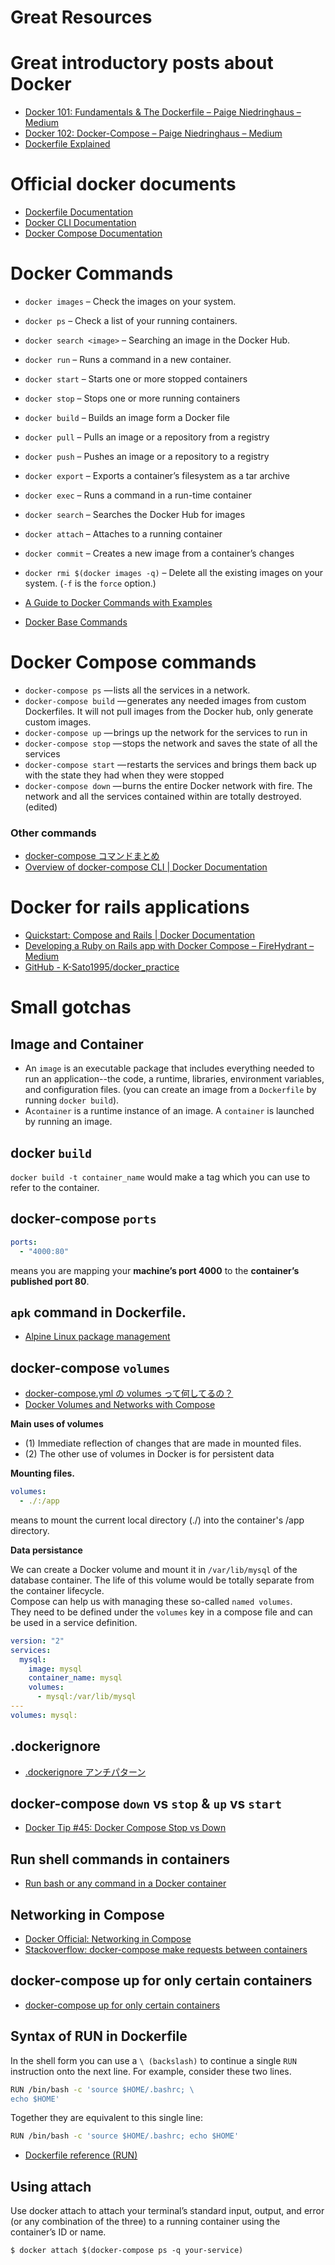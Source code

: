 # Great Resources

# Great introductory posts about Docker

- [Docker 101: Fundamentals & The Dockerfile – Paige Niedringhaus – Medium](https://medium.com/@paigen11/docker-101-fundamentals-the-dockerfile-b33b59d0f14b)
- [Docker 102: Docker-Compose – Paige Niedringhaus – Medium](https://medium.com/@paigen11/docker-102-docker-compose-6bec46f18a0e)
- [Dockerfile Explained](https://www.digitalocean.com/community/tutorials/docker-explained-using-dockerfiles-to-automate-building-of-images)

# Official docker documents

- [Dockerfile Documentation](https://docs.docker.com/engine/reference/builder/)
- [Docker CLI Documentation](https://docs.docker.com/engine/reference/run/)
- [Docker Compose Documentation](https://docs.docker.com/compose/overview/)

# Docker Commands

- `docker images` – Check the images on your system.
- `docker ps` – Check a list of your running containers.
- `docker search <image>` – Searching an image in the Docker Hub.
- `docker run` – Runs a command in a new container.
- `docker start` – Starts one or more stopped containers
- `docker stop` – Stops one or more running containers
- `docker build` – Builds an image form a Docker file
- `docker pull` – Pulls an image or a repository from a registry
- `docker push` – Pushes an image or a repository to a registry
- `docker export` – Exports a container’s filesystem as a tar archive
- `docker exec` – Runs a command in a run-time container
- `docker search` – Searches the Docker Hub for images
- `docker attach` – Attaches to a running container
- `docker commit` – Creates a new image from a container’s changes
- `docker rmi $(docker images -q)` – Delete all the existing images on your system. (`-f` is the `force` option.)

- [A Guide to Docker Commands with Examples](https://afourtech.com/guide-docker-commands-examples/)
- [Docker Base Commands](https://docs.docker.com/engine/reference/commandline/docker/)

# Docker Compose commands

- `docker-compose ps` — lists all the services in a network.
- `docker-compose build` — generates any needed images from custom Dockerfiles. It will not pull images from the Docker hub, only generate custom images.
- `docker-compose up` — brings up the network for the services to run in
- `docker-compose stop` — stops the network and saves the state of all the services
- `docker-compose start` — restarts the services and brings them back up with the state they had when they were stopped
- `docker-compose down` — burns the entire Docker network with fire. The network and all the services contained within are totally destroyed. (edited)

### Other commands

- [docker-compose コマンドまとめ](https://qiita.com/wasanx25/items/d47caf37b79e855af95f)
- [Overview of docker-compose CLI | Docker Documentation](https://docs.docker.com/compose/reference/overview/)

# Docker for rails applications

- [Quickstart: Compose and Rails \| Docker Documentation](https://docs.docker.com/compose/rails/)
- [Developing a Ruby on Rails app with Docker Compose – FireHydrant – Medium](https://medium.com/firehydrant-io/developing-a-ruby-on-rails-app-with-docker-compose-d75b20334634)
- [GitHub - K-Sato1995/docker_practice](https://github.com/K-Sato1995/docker_practice)

# Small gotchas

## Image and Container

- An `image` is an executable package that includes everything needed to run an application--the code, a runtime, libraries, environment variables, and configuration files. (you can create an image from a `Dockerfile` by running `docker build`).
- A`container` is a runtime instance of an image. A `container` is launched by running an image.

## docker `build`

`docker build -t container_name` would make a tag which you can use to refer to the container.

## docker-compose `ports`

```yml
ports:
  - "4000:80"
```

means you are mapping your **machine’s port 4000** to the **container’s published port 80**.

## `apk` command in Dockerfile.

- [Alpine Linux package management](https://wiki.alpinelinux.org/wiki/Alpine_Linux_package_management)

## docker-compose `volumes`

- [docker-compose.yml の volumes って何してるの？](https://www.nyamucoro.com/entry/2018/08/13/222617)
- [Docker Volumes and Networks with Compose](https://www.linux.com/learn/docker-volumes-and-networks-compose)

**Main uses of volumes**

- (1) Immediate reflection of changes that are made in mounted files.
- (2) The other use of volumes in Docker is for persistent data

**Mounting files.**

```yml
volumes:
  - ./:/app
```

means to mount the current local directory (./) into the container's /app directory.

**Data persistance**

We can create a Docker volume and mount it in `/var/lib/mysql` of the database container. The life of this volume would be totally separate from the container lifecycle.  
Compose can help us with managing these so-called `named volumes`.  
They need to be defined under the `volumes` key in a compose file and can be used in a service definition.

```yml
version: "2"
services:
  mysql:
    image: mysql
    container_name: mysql
    volumes:
      - mysql:/var/lib/mysql
---
volumes: mysql:
```

## .dockerignore

- [.dockerignore アンチパターン](https://qiita.com/munisystem/items/b0f08b28e8cc26132212)

## docker-compose `down` vs `stop` & `up` vs `start`

- [Docker Tip #45: Docker Compose Stop vs Down](https://nickjanetakis.com/blog/docker-tip-45-docker-compose-stop-vs-down)

## Run shell commands in containers

- [Run bash or any command in a Docker container](https://medium.com/the-code-review/run-bash-or-any-command-in-a-docker-container-9a1e7f0ec204)

## Networking in Compose

- [Docker Official: Networking in Compose](https://docs.docker.com/compose/networking/)
- [Stackoverflow: docker-compose make requests between containers](https://stackoverflow.com/questions/52010778/docker-compose-make-requests-between-containers)

## docker-compose up for only certain containers

- [docker-compose up for only certain containers](https://stackoverflow.com/questions/30233105/docker-compose-up-for-only-certain-containers)



## Syntax of RUN in Dockerfile 
In the shell form you can use a `\ (backslash)` to continue a single `RUN` instruction onto the next line. For example, consider these two lines.

```sh
RUN /bin/bash -c 'source $HOME/.bashrc; \
echo $HOME'
```

Together they are equivalent to this single line:

```sh
RUN /bin/bash -c 'source $HOME/.bashrc; echo $HOME'
```
- [Dockerfile reference (RUN)](https://docs.docker.com/engine/reference/builder/#run)

## Using attach

Use docker attach to attach your terminal’s standard input, output, and error (or any combination of the three) to a running container using the container’s ID or name. 

```
$ docker attach $(docker-compose ps -q your-service)
```

